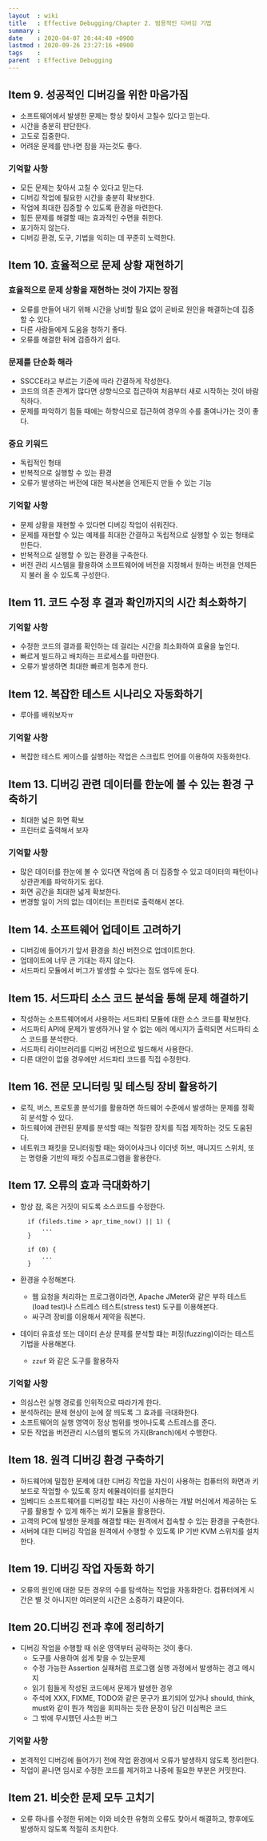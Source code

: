 ```yaml
---
layout  : wiki
title   : Effective Debugging/Chapter 2. 범용적인 디버깅 기법
summary :
date    : 2020-04-07 20:44:40 +0900
lastmod : 2020-09-26 23:27:16 +0900
tags    :
parent  : Effective Debugging
---
```

## Item 9. 성공적인 디버깅을 위한 마음가짐

- 소프트웨어에서 발생한 문제는 항상 찾아서 고칠수 있다고 믿는다.
- 시간을 충분히 판단한다.
- 고도로 집중한다.
- 어려운 문제를 만나면 잠을 자는것도 좋다.

### 기억할 사항

- 모든 문제는 찾아서 고칠 수 있다고 믿는다.
- 디버깅 작업에 필요한 시간을 충분히 확보한다.
- 작업에 최대한 집중할 수 있도록 환경을 마련한다.
- 힘든 문제를 해결할 때는 효과적인 수면을 취한다.
- 포기하지 않는다.
- 디버깅 환경, 도구, 기법을 익히는 데 꾸준히 노력한다.

## Item 10. 효율적으로 문제 상황 재현하기

### 효율적으로 문제 상황을 재현하는 것이 가지는 장점

- 오류를 만들어 내기 위해 시간을 낭비할 필요 없이 곧바로 원인을 해결하는데 집중할 수 있다.
- 다른 사람들에게 도움을 청하기 좋다.
- 오류를 해결한 뒤에 검증하기 쉽다.

### 문제를 단순화 해라

- SSCCE라고 부르는 기준에 따라 간결하게 작성한다.
- 코드의 의존 관계가 많다면 상향식으로 접근하여 처음부터 새로 시작하는 것이 바람직하다.
- 문제를 파악하기 힘들 때에는 하향식으로 접근하여 경우의 수를 줄여나가는 것이 좋다.

### 중요 키워드

- 독립적인 형태
- 반복적으로 실행할 수 있는 환경
- 오류가 발생하는 버전에 대한 복사본을 언제든지 만들 수 있는 기능

### 기억할 사항

- 문제 상황을 재현할 수 있다면 디버깅 작업이 쉬워진다.
- 문제를 재현할 수 있는 예제를 최대한 간결하고 독립적으로 실행할 수 있는 형태로 만든다.
- 반복적으로 실행할 수 있는 환경을 구축한다.
- 버전 관리 시스템을 활용하여 소프트웨어에 버전을 지정해서 원하는 버전을 언제든지 불러 올 수 있도록 구성한다.

## Item 11. 코드 수정 후 결과 확인까지의 시간 최소화하기

### 기억할 사항

- 수정한 코드의 결과를 확인하는 데 걸리는 시간을 최소화하여 효율을 높인다.
- 빠르게 빌드하고 배치하는 프로세스를 마련한다.
- 오류가 발생하면 최대한 빠르게 멈추게 한다.

## Item 12. 복잡한 테스트 시나리오 자동화하기

- 루아를 배워보자ㅠ

### 기억할 사항

- 복잡한 테스트 케이스를 실행하는 작업은 스크립트 언어를 이용하여 자동화한다.

## Item 13. 디버깅 관련 데이터를 한눈에 볼 수 있는 환경 구축하기

- 최대한 넓은 화면 확보
- 프린터로 출력해서 보자

### 기억할 사항

- 많은 데이터를 한눈에 볼 수 있다면 작업에 좀 더 집중할 수 있고 데이터의 패턴이나 상관관계를 파악하기도 쉽다.
- 화면 공간을 최대한 넓게 확보한다.
- 변경할 일이 거의 없는 데이터는 프린터로 출력해서 본다.

## Item 14. 소프트웨어 업데이트 고려하기

- 디버깅에 들어가기 앞서 환경을 최신 버전으로 업데이트한다.
- 업데이트에 너무 큰 기대는 하지 않는다.
- 서드파티 모듈에서 버그가 발생할 수 있다는 점도 염두에 둔다.

## Item 15. 서드파티 소스 코드 분석을 통해 문제 해결하기

- 작성하는 소프트웨어에서 사용하는 서드파티 모듈에 대한 소스 코드를 확보한다.
- 서드파티 API에 문제가 발생하거나 알 수 없는 에러 메시지가 출력되면 서드파티 소스 코드를 분석한다.
- 서드파티 라이브러리를 디버깅 버전으로 빌드해서 사용한다.
- 다른 대안이 없을 경우에만 서드파티 코드를 직접 수정한다.

## Item 16. 전문 모니터링 및 테스팅 장비 활용하기

- 로직, 버스, 프로토콜 분석기를 활용하면 하드웨어 수준에서 발생하는 문제를 정확히 분석할 수 있다.
- 하드웨어에 관련된 문제를 분석할 때는 적절한 장치를 직접 제작하는 것도 도움된다.
- 네트워크 패킷을 모니터링할 때는 와이어샤크나 이더넷 허브, 매니지드 스위치, 또는 명령줄 기반의 패킷 수집프로그램을 활용한다.

## Item 17. 오류의 효과 극대화하기

- 항상 참, 혹은 거짓이 되도록 소스코드를 수정한다.

        if (fileds.time > apr_time_now() || 1) {
        	...
        }

        if (0) {
        	...
        }

- 환경을 수정해본다.
    - 웹 요청을 처리하는 프로그램이라면, Apache JMeter와 같은 부하 테스트(load test)나 스트레스 테스트(stress test) 도구를 이용해본다.
    - 싸구려 장비를 이용해서 제약을 줘본다.
- 데이터 유효성 또는 데이터 손상 문제를 분석할 떄는 퍼징(fuzzing)이라는 테스트 기법을 사용해본다.
    - `zzuf` 와 같은 도구를 활용하자

### 기억할 사항

- 의심스런 실행 경로를 인위적으로 따라가게 한다.
- 분석하려는 문제 현상이 눈에 잘 띄도록 그 효과를 극대화한다.
- 소프트웨어의 실행 영역이 정상 범위를 벗어나도록 스트레스를 준다.
- 모든 작업을 버전관리 시스템의 별도의 가지(Branch)에서 수행한다.

## Item 18. 원격 디버깅 환경 구축하기

- 하드웨어에 밀접한 문제에 대한 디버깅 작업을 자신이 사용하는 컴퓨터의 화면과 키보드로 작업할 수 있도록 장치 에뮬레이터를 설치한다
- 임베디드 소프트웨어를 디버깅할 때는 자신이 사용하는 개발 머신에서 제공하는 도구를 활용할 수 있게 해주는 쐬기 모듈을 활용한다.
- 고객의 PC에 발생한 문제를 해결할 때는 원격에서 접속할 수 있는 환경을 구축한다.
- 서버에 대한 디버깅 작업을 원격에서 수행할 수 있도록 IP 기반 KVM 스위치를 설치한다.

## Item 19. 디버깅 작업 자동화 하기

- 오류의 원인에 대한 모든 경우의 수를 탐색하는 작업을 자동화한다. 컴퓨터에게 시간은 별 것 아니지만 여러분의 시간은 소중하기 떄문이다.

## Item 20.디버깅 전과 후에 정리하기

- 디버깅 작업을 수행할 때 쉬운 영역부터 공략하는 것이 좋다.
    - 도구를 사용하여 쉽게 찾을 수 있는문제
    - 수정 가능한 Assertion 실패처럼 프로그램 실행 과정에서 발생하는 경고 메시지
    - 읽기 힘들게 작성된 코드에서 문제가 발생한 경우
    - 주석에 XXX, FIXME, TODO와 같은 문구가 표기되어 있거나 should, think, must와 같이 뭔가 책임을 회피하는 듯한 문장이 담긴 미심쩍은 코드
    - 그 밖에 무시했던 사소한 버그

### 기억할 사항

- 본격적인 디버깅에 들어가기 전에 작업 환경에서 오류가 발생하지 않도록 정리한다.
- 작업이 끝나면 임시로 수정한 코드를 제거하고 나중에 필요한 부분은 커밋한다.

## Item 21. 비슷한 문제 모두 고치기

- 오류 하나를 수정한 뒤에는 이와 비슷한 유형의 오류도 찾아서 해결하고, 향후에도 발생하지 않도록 적절히 조치한다.
